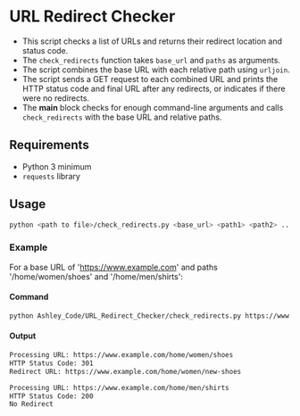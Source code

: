 # URL Redirect Checker

* This script checks a list of URLs and returns their redirect location and status code.
* The `check_redirects` function takes `base_url` and `paths` as arguments.
* The script combines the base URL with each relative path using `urljoin`.
* The script sends a GET request to each combined URL and prints the HTTP status code and final URL after any redirects, or indicates if there were no redirects.
* The __main__ block checks for enough command-line arguments and calls `check_redirects` with the base URL and relative paths.

## Requirements

- Python 3 minimum 
- `requests` library

## Usage

```bash
python <path to file>/check_redirects.py <base_url> <path1> <path2> ...
```
### Example
For a base URL of 'https://www.example.com' and paths '/home/women/shoes' and '/home/men/shirts':
#### Command
```bash
python Ashley_Code/URL_Redirect_Checker/check_redirects.py https://www.example.com /home/women/shoes /home/men/shirts
```
#### Output
```bash
Processing URL: https://www.example.com/home/women/shoes
HTTP Status Code: 301
Redirect URL: https://www.example.com/home/women/new-shoes

Processing URL: https://www.example.com/home/men/shirts
HTTP Status Code: 200
No Redirect
```
